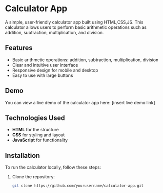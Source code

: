 # Calculator App

A simple, user-friendly calculator app built using HTML,CSS,JS. This calculator allows users to perform basic arithmetic operations such as addition, subtraction, multiplication, and division.

## Features

- Basic arithmetic operations: addition, subtraction, multiplication, division
- Clear and intuitive user interface
- Responsive design for mobile and desktop
- Easy to use with large buttons

## Demo

You can view a live demo of the calculator app here: [insert live demo link]

## Technologies Used

- **HTML** for the structure
- **CSS** for styling and layout
- **JavaScript** for functionality

## Installation

To run the calculator locally, follow these steps:

1. Clone the repository:
   ```bash
   git clone https://github.com/yourusername/calculator-app.git
